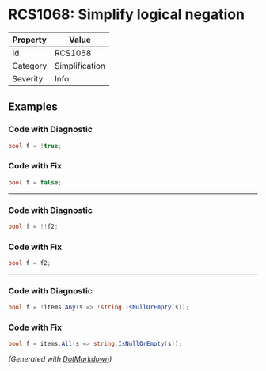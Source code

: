 # RCS1068: Simplify logical negation

| Property | Value          |
| -------- | -------------- |
| Id       | RCS1068        |
| Category | Simplification |
| Severity | Info           |

## Examples

### Code with Diagnostic

```csharp
bool f = !true;
```

### Code with Fix

```csharp
bool f = false;
```

- - -

### Code with Diagnostic

```csharp
bool f = !!f2;
```

### Code with Fix

```csharp
bool f = f2;
```

- - -

### Code with Diagnostic

```csharp
bool f = !items.Any(s => !string.IsNullOrEmpty(s));
```

### Code with Fix

```csharp
bool f = items.All(s => string.IsNullOrEmpty(s));
```


*\(Generated with [DotMarkdown](http://github.com/JosefPihrt/DotMarkdown)\)*